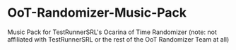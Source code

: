 # OoT-Randomizer-Music-Pack
Music Pack for TestRunnerSRL's Ocarina of Time Randomizer (note: not affiliated with TestRunnerSRL or the rest of the OoT Randomizer Team at all)
